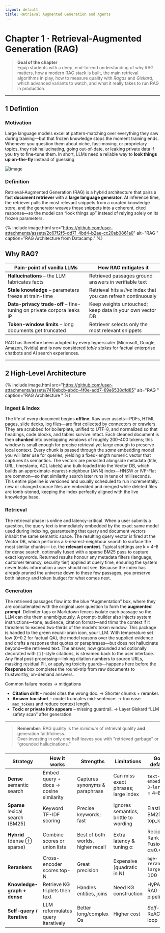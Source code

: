 ```yaml
---
layout: default
title: Retrieval Augmented Generation and Agents
---
```


# Chapter 1 · Retrieval-Augmented Generation (RAG)

> **Goal of the chapter**  
> Equip students with a deep, end-to-end understanding of why RAG matters, how a modern RAG stack is built, the main retrieval algorithms in play, how to measure quality with *Ragas* and *Giskard*, which advanced variants to watch, and what it really takes to run RAG in production.

---

## 1  Defintion

### Motivation
Large language models excel at pattern-matching over everything they saw during training—but that frozen knowledge stops the moment training ends. Whenever you question them about niche, fast-moving, or proprietary topics, they risk hallucinating, going out-of-date, or leaking private data if you try to fine-tune them. In short, LLMs need a reliable way to **look things up on-the-fly** instead of guessing.


![image](https://github.com/user-attachments/assets/2c67f2f5-dd71-4bd4-b2ae-cc20ab0861a0)

### Definition
Retrieval-Augmented Generation (RAG) is a hybrid architecture that pairs a fast **document retriever** with a **large language generator**.
At inference time, the retriever pulls the most relevant snippets from a curated knowledge store, and the generator weaves those snippets into a coherent, cited response—so the model can “look things up” instead of relying solely on its frozen parameters.

{% include image.html src="https://github.com/user-attachments/assets/2c67f2f5-dd71-4bd4-b2ae-cc20ab0861a0" alt="RAG " caption="RAG Architecture from Datacamp." %}

## Why RAG?

| Pain-point of vanilla LLMs | How RAG mitigates it |
| --- | --- |
| **Hallucinations** – the LLM fabricates facts | Retrieved passages ground answers in verifiable text |
| **Stale knowledge** – parameters freeze at train-time | Retrieval hits a *live* index that you can refresh continuously |
| **Data-privacy trade-off** – fine-tuning on private corpora leaks IP | Keep weights untouched; keep data in your own vector DB |
| **Token-window limits** – long documents get truncated | Retriever selects only the most relevant snippets |

RAG has therefore been adopted by every hyperscaler (Microsoft, Google, Amazon, Nvidia) and is now considered *table stakes* for factual enterprise chatbots and AI search experiences. 

---

## 2  High-Level Architecture

{% include image.html src="https://github.com/user-attachments/assets/7418ebcb-abdc-4f0e-add7-69e6538dfd85" alt="RAG " caption="RAG Architecture " %}

### Ingest & Index

The life of every document begins **offline**. Raw user assets—PDFs, HTML pages, slide decks, log files—are first collected by connectors or crawlers. They are scrubbed for boilerplate, unified to UTF-8, and normalized so that headings, code blocks, and tables survive intact. Each cleaned document is then **chunked** into overlapping windows of roughly 200–400 tokens; this window is small enough for precise retrieval yet large enough to preserve local context. Every chunk is passed through the *same* embedding model you will later use for queries, yielding a fixed-length numeric vector that captures its semantics. The vectors are persisted alongside metadata (title, URL, timestamp, ACL labels) and bulk-loaded into the Vector DB, which builds an approximate-nearest-neighbour (ANN) index—HNSW or IVF-Flat are common—so that similarity search later runs in tens of milliseconds. This entire pipeline is versioned and usually scheduled to run incrementally: new or changed source files are embedded and merged while deleted files are tomb-stoned, keeping the index perfectly aligned with the live knowledge base.

### Retrieval

The retrieval phase is online and latency-critical. When a user submits a question, the query text is immediately embedded by the exact same model used during indexing, guaranteeing that query and document vectors inhabit the same semantic space. The resulting query vector is fired at the Vector DB, which performs a k-nearest-neighbour search to surface the most similar chunks— i.e. the **relevant context**. Typical settings are k ≈ 4–8 for dense search, optionally fused with a sparse BM25 pass to capture exact keywords. Returned results honour any metadata filters (language, customer tenancy, security tier) applied at query time, ensuring the system never leaks information a user should not see. Because the index has already pruned the universe down to these few passages, you preserve both latency and token budget for what comes next.

### Generation

The retrieved passages flow into the blue “Augmentation” box, where they are concatenated with the original user question to form the **augmented prompt**. Delimiter tags or Markdown fences isolate each passage so the LLM can cite them unambiguously. A prompt-builder also injects system instructions—tone, audience, citation format—and trims the context if it threatens to exceed two-thirds of the model’s token window. This package is handed to the green neural-brain icon, your LLM. With temperature set low (0–0.2 for factual QA), the model reasons over the supplied evidence and crafts a response that quotes or paraphrases—but does not hallucinate beyond—the retrieved text. The answer, now grounded and optionally decorated with `[1]`-style citations, is streamed back to the user interface. Any final post-processing—linking citation numbers to source URLs, masking residual PII, or applying toxicity guards—happens here before the **Response** box completes the round-trip from raw documents to trustworthy, on-demand answers.

Common failure modes → mitigations  
* **Citation drift** – model cites the wrong doc. → Shorter chunks + reranker.  
* **Answer too short** – model truncates mid-sentence. → Increase `max_tokens` and reduce context length.  
* **Toxic or private info appears** – missing guardrail. → Layer Giskard “LLM safety scan” after generation.

---

> **Remember:** RAG quality is the *minimum* of retrieval quality **and** generation faithfulness.  
> Over-investing in only one half leaves you with “retrieved garbage” or “grounded hallucinations.”
>
###
| Strategy                         | How it works                           | Strengths                          | Limitations                           | Good defaults                     |                      |
| -------------------------------- | -------------------------------------- | ---------------------------------- | ------------------------------------- | --------------------------------- | -------------------- |
| **Dense** semantic search        | Embed query + docs → cosine similarity | Captures synonyms & paraphrase     | Can miss exact phrases; large index   | `text-embedding-3-large`, k = 4–8 |                      |
| **Sparse** lexical search (BM25) | Keyword TF-IDF scoring                 | Precise keywords; fast             | Ignores semantics; brittle to wording | Elastic BM25, top\_k ≈ 10         |                      |
| **Hybrid** (dense ⊕ sparse)      | Combine scores or union lists          | Best of both worlds, higher recall | Extra latency & tuning α              | Reciprocal Rank Fusion α≈0.4      |                      |
| **Rerankers**                    | Cross-encoder scores top-N             | Great precision                    | Expensive (quadratic in N)            | `bge-reranker-large`, N ≤ 100     |                      |
| **Knowledge-graph + dense**      | Retrieve KG triplets then text         | Handles entities, joins            | Need KG construction                  | HyPA-RAG pipeline                 | ([ACL Anthology][1]) |
| **Self-query / Iterative**       | LLM reformulates query iteratively     | Better long/complex Qs             | Higher cost                           | *Self-RAG*, ReACT loop            |                      |

[1]: https://aclanthology.org/2025.naacl-industry.79.pdf?utm_source=chatgpt.com "[PDF] HyPA-RAG: A Hybrid Parameter Adaptive Retrieval-Augmented ..."


